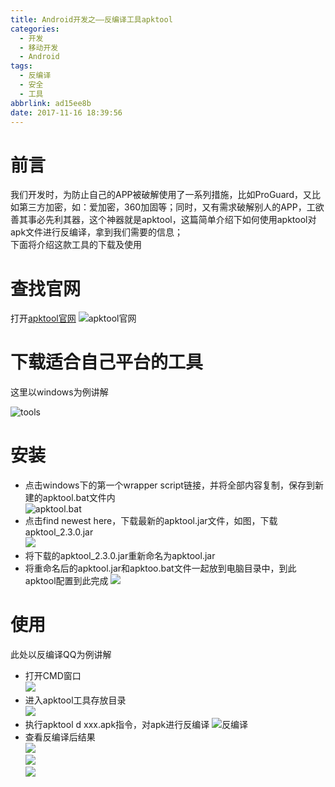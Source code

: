 ```yaml
---
title: Android开发之——反编译工具apktool
categories:
  - 开发
  - 移动开发
  - Android
tags:
  - 反编译
  - 安全
  - 工具
abbrlink: ad15ee8b
date: 2017-11-16 18:39:56
---
```

# 前言  
我们开发时，为防止自己的APP被破解使用了一系列措施，比如ProGuard，又比如第三方加密，如：爱加密，360加固等；同时，又有需求破解别人的APP，工欲善其事必先利其器，这个神器就是apktool，这篇简单介绍下如何使用apktool对apk文件进行反编译，拿到我们需要的信息；  
下面将介绍这款工具的下载及使用  
# 查找官网 
<!--more-->
打开[apktool官网][1]
![apktool官网][2]  

# 下载适合自己平台的工具  
这里以windows为例讲解  

![tools][3]  

# 安装 
- 点击windows下的第一个wrapper script链接，并将全部内容复制，保存到新建的apktool.bat文件内  
![apktool.bat][4]   
- 点击find newest here，下载最新的apktool.jar文件，如图，下载apktool_2.3.0.jar  
![][5]  
- 将下载的apktool_2.3.0.jar重新命名为apktool.jar  
- 将重命名后的apktool.jar和apktoo.bat文件一起放到电脑目录中，到此apktool配置到此完成
![][6]   

# 使用 

此处以反编译QQ为例讲解  
  
- 打开CMD窗口    
![][7]  
- 进入apktool工具存放目录  
![][8]  
- 执行apktool d xxx.apk指令，对apk进行反编译
![反编译][9]  
- 查看反编译后结果  
![][10]  
![][11]  
![][12]



[1]: https://ibotpeaches.github.io/Apktool/install/  
[2]: https://cdn.jsdelivr.net/gh/PGzxc/CDN@master/blog-image/apktool-web.png  
[3]: https://cdn.jsdelivr.net/gh/PGzxc/CDN@master/blog-image/apktool-tools.png
[4]: https://cdn.jsdelivr.net/gh/PGzxc/CDN@master/blog-image/apktool-bat.png  
[5]: https://cdn.jsdelivr.net/gh/PGzxc/CDN@master/blog-image/apktool-download.png
[6]: https://cdn.jsdelivr.net/gh/PGzxc/CDN@master/blog-image/apktool-colection.png  
[7]: https://cdn.jsdelivr.net/gh/PGzxc/CDN@master/blog-image/cmd-wind.png 
[8]: https://cdn.jsdelivr.net/gh/PGzxc/CDN@master/blog-image/cmd-into.png  
[9]: https://cdn.jsdelivr.net/gh/PGzxc/CDN@master/blog-image/apktool-use.png
[10]: https://cdn.jsdelivr.net/gh/PGzxc/CDN@master/blog-image/apktool-res1.png
[11]: https://cdn.jsdelivr.net/gh/PGzxc/CDN@master/blog-image/apktool-res2.png
[12]: https://cdn.jsdelivr.net/gh/PGzxc/CDN@master/blog-image/apktool-res3.png